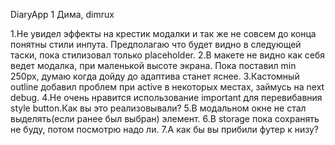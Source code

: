 DiaryApp 1
Дима, dimrux

1.Не увидел эффекты на крестик модалки и так же не совсем до конца понятны стили инпута. Предполагаю что будет видно в следующей таски, пока стилизовал только placeholder.
2.В макете не видно как себя ведет модалка, при маленькой высоте экрана. Пока поставил min 250px, думаю когда дойду до адаптива станет яснее.
3.Кастомный outline добавил проблем при active в некоторых местах, займусь на next debug.
4.Не очень нравится использование important для перевибавния style button.Как вы это реализовывали?
5.В модальном окне не стал выделять(если ранее был выбран) элемент.
6.В storage пока сохранять не буду, потом посмотрю надо ли.
7.А как бы вы прибили футер к низу?
